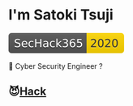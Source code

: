 # I'm Satoki Tsuji
[![SecHack365](Badges/SecHack365-2020-ffd700.svg)](https://sechack365.nict.go.jp/)  

👻 Cyber Security Engineer ?  

## 😈[Hack](Hack.md)
